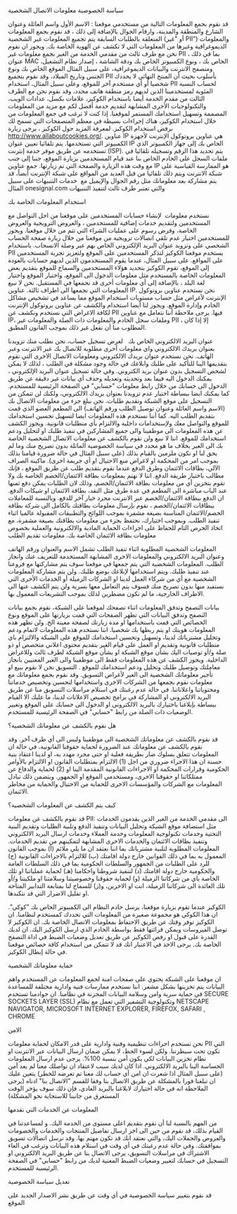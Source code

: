 سياسة
الخصوصية
معلومات
الاتصال الشخصية

قد نقوم بجمع
المعلومات التالية من مستخدمي موقعنا : الاسم الأول واسم العائلة وعنوان الشارع
والمنطقة والمدينة، وارقام الجوال بالإضافة إلى ذلك ، قد نقوم بجمع المعلومات
المتعلقة بالطلبات السابقة
يتم تجميع
المعلومات غير الشخصية (أو "غير PII") والمعلومات
الديموغرافية وغيرها من المعلومات التي لا تكشف عن الهوية الخاصة بك. ويجوز ان
نقوم نحن مع طرف ثالث من مقدمي الخدمة من الغير بجمع معلومات غير
PII ، بما
في ذلك عنوان MAC الخاص
بك ، ونوع الكمبيوتر الخاص بك ودقة الشاشة ، إصدار نظام التشغيل، ومتصفح الانترنت
والبيانات الديموغرافية، على سبيل المثال الموقع الخاص بك ونوع الجنس وتاريخ
الميلاد، وقد نقوم بتجميع PII بأسلوب بحيث أن المنتج النهائي لا يحددك شخصيا أو
أي مستخدم آخر للموقع، وعلى سبيل المثال، استخدام PII لحساب النسبة المئوية لمستخدمينا
الذين لديهم رمز منطقة هاتف محدد، وقد نقوم نحن مع الطرف الثالث من مقدم الخدمة
أيضا باستخدام الكوكيز، علامات بكسل، عدادات الويب، والتكنولوجيات الأخرى المشابهة
لتقديم خدمة أفضل لكم مع مزيد من المعلومات المصممة وتسهيل استخدامك المستمر
لموقعنا. إذا كنت لا ترغب في جمع المعلومات من خلال استخدام الكوكيز، هناك إجراءات
بسيطة في معظم المتصفحات التي تسمح لك برفض استخدام الكوكيز. لمعرفة المزيد حول
الكوكيز ، يرجى زيارة http://www.allaboutcookies.org/.
عناوين
IP هي عناوين
بروتوكول الإنترنت لأجهزة الكمبيوتر التي تستخدمها. يتم تلقائيا تعيين عنوان
IP الخاص بك إلى
جهاز الكمبيوتر الذي تستخدمه عن طريق موفر خدمة إنترنت (ISP). يتم تحديد هذا
الرقم وتسجيله تلقائيا في ملفات السجل على الخادم الخاص بنا عند قيام المستخدمين
بزيارة الموقع، جنبا إلى جنب مع وقت هذه الزيارة والصفحة التي تم زيارتها. جمع
عناوين IP هو
الممارسة القياسية على شبكة الانترنت ويتم ذلك تلقائيا من قبل العديد من المواقع
على شبكة الإنترنت
أيضاً، قد يتم
مشاركة بعد معلوماتك مثل رقم الجوال والإيميل مع  خدمات التنبيهات على سبيل
المثال onesignal.com والتي
تعتبر طرف ثالث لتنفيذ التنبيهات

استخدام
المعلومات الخاصة بك

نستخدم معلومات
 لإنشاء حسابات المستخدمين على موقعنا من اجل التواصل مع المستخدمين ولتقديم خدمات إضافية للمستخدمين ، والعروض الترويجية
والعروض الخاصة، وفرض رسوم على عمليات الشراء التي تتم من خلال موقعنا. ويجوز
للمستخدمين اختيار عدم تلقي اتصالات ترويجية من موقعنا من خلال زيارة صفحة الحساب
الشخصي على وتزويد عنوان البريد الإلكتروني الخاص بهم عبر وصلة الانسحاب. باستخدام
PII 
يستخدم موقعنا
الكوكيز لتذكر المستخدمين على الموقع ولتعزيز تجربة المستخدمين على المواقع. على
سبيل المثال، عندما يقوم المستخدمون الذين لديهم حسابات بالعودة إلى الموقع، تقوم
الكوكيز بتحديد هؤلاء المستخدمين والسماح للموقع بتقديم بعض المعلومات الخاصة
بالمستخدم مثل معلومات الدخول الى الموقع، واختيار الموقع واختيار لغة البلد ،
بالإضافة إلى أي معلومات أخرى قد نجمعها في المستقبل. نحن لا نبيع المعلومات التي نجمعها
الى اطراف ثالثة. 
عناوين
IP. نحن نستخدم
عناوين بروتوكول الإنترنت لأغراض مثل حساب مستويات استخدام الموقع مما يساعد في
تشخيص مشاكل الخادم وإدارة الموقع. ويجوز لنا أيضا استخدام والكشف عن عناوين
بروتوكول الإنترنت لكافة الاغراض التي نستخدم ونكشف عن PII فيها. يرجى ملاحظة أننا نتعامل مع
عناوين IP،
وملفات سجل الخادم والمعلومات ذات الصلة والمعلومات غير PII ، إلا إذا كان المطلوب منا أن نفعل غير ذلك
بموجب القانون المطبق.

عنوان البريد
الالكتروني الخاص بك
 
لغرض تسجيل
حساب، نحن نطلب منك تزويدنا بعنوان بريدك الالكتروني واي معلومات أخرى مطلوبة
للاتصال بك عبر الانترنت وعبر الهاتف. نحن نستخدم عنوان بريدك الالكتروني ومعلومات
الاتصال الاخرى التي تقوم بتقديمها الينا للتأكيد على طلبك وابلاغك في حالة وجود
مشكلة في الطلب ، لذلك لا يمكن لشخص التسجيل بدون عنوان بريد الكتروني. وفي حالة
تسجيل عنوان البريد الإلكتروني ، يمكنك الدخول اليه فيما بعد وتحديثه وتعديله وحذف
أي بيانات غير دقيقة عن طريق الدخول الى حسابك من خلال رابط معلومات
"حسابي" في الصفحة الرئيسية للمستخدم. كما يمكنك ايضا ببساطة اختيار عدم
تزويدنا بعنوان بريدك الالكتروني، ولكنك لن تتمكن من التسجيل على موقع الشبكة
وتقديم طلبات. نحن نبلغ جزء من معلومات الاتصال بك (الاسم واسم العائلة وعنوان
توصيل الطلب ورقم الهاتف) الى المطعم العضو الذي قمت بتقديم الطلب اليه. كما أننا
نستخدم هذه المعلومات ايضا لتسهيل تحسين استخدامك للموقع والتواصل معك ولإستخدامات
داخلية والالتزام بأي متطلبات قانونية. ويجوز الكشف عن هذه المعلومات الى موظفينا
والى جميع المشاركين في تنفيذ طلبك او لتحليل ودعم استخدامك للموقع. اننا لا نبيع
ولن نقوم بالكشف عن معلومات الاتصال الشخصية الخاصة بك الى الغير بخلاف ما هو محدد
في سياسة الخصوصية الماثلة بدون تصريح منك وما لم يحق لنا او نكون ملزمين بالقيام
بذلك (على سبيل المثال في حالة ضرورة قيامنا بذلك بموجب امر من المحكمة او لاغراض
منع الاحتيال او أي جريمة اخرى).
ماكينة الصراف
الآلي، بطاقات الائتمان وطرق الدفع
عندما تقوم بتقديم
طلب عن طريق الموقع ، فإنك مطالب باختيار طريقة الدفع. اننا لا نهتم بمعلومات
بطاقة الائتمان/الخصم الخاصة بك ولا تقوم بتخزين أي من معلومات بطاقة
الائتمان/الخصم، وذلك لان الطلبات يمكن دفع ثمنها عند الباب مباشرة الى المطعم في
عدة طرق مثل النقد، بطاقة الائتمان او شيكات الدفع. ان الدفع ببطاقة
الائتمان/الخصم عبر الانترنت مجرد خيار آخر للدفع. وبالنسبة للمعاملات ببطاقات
الائتمان/الخصم ، نقوم بإرسال معلومات بطاقتك بالكامل الى شركة بطاقة
الخصم/الائتمان المناسبة بصيغة مشفرة بموجب اللوائح والتطبيقات المقبولة عالميا اثناء
تنفيذ الطلب. وبموجب اختيارك، نحتفظ بجزء من معلومات بطاقتك بصيغة مشفرة، مع اتخاذ
الحرص التام للحفاظ على اجراءات الحماية المادية والالكترونية والعملية بخصوص
معلومات بطاقة الائتمان الخاصة بك.
معلومات تقديم
الطلب

المعلومات
الشخصية المطلوبة اثناء تنفيذ الطلب تشمل الاسم والعنوان ورقم الهاتف وعنوان
البريد الالكتروني والمعلومات الاخرى المشابهة المستخدمة للتعريف عنك وانجاز الطلب.
المعلومات
الشخصية التي يتم جمعها في موقعنا سوف يتم مشاركتها مع فروعنا عند تنفيذ طلبك.
ويتم استخدامها لإبلاغك بوضع طلبك. ولن يتم مشاركة المعلومات الشخصية مع أي من
شركاء العمل لدينا او الشركات الزميلة أو الخدمات الأخرى التي نستفيد منها بدون
تصريح منك فسوف يتم التعامل معها بسرية ولن يتم الكشف عنها الى الاطراف الخارجية،
ما لم نكون مضطرين لذلك بموجب التشريعات المعمول بها.

بيانات التصفح
وتدفق المعلومات
اثناء تصفحك
لموقعنا على الشبكة، نقوم بجمع بيانات التصفح وتدفق البيانات التي تظهر الصفحات
التي قمت بزيارتها على الموقع ونوع الخصائص التي قمت باستخدامها او مدة زيارتك
لصفحة معينة الخ. ولن تظهر هذه المعلومات هويتك او يتم ربطها بك شخصيا. اننا نستخدم
هذه المعلومات لاتمام ودعم وتحليل مشترياتك لدينا، وتسهيل وتحسين استخدامك للموقع
على الشبكة والالتزام باي متطلبات قانونية وتقديم او العمل على قيام الغير بتقديم
محتوى اعلاني متخصص او ذو صلة و/أو توصيات اليك بشأن موقع الشبكة او بشأن موقع
الشبكة لطرف ثالث وللاغراض الداخلية. ويجوز الكشف عن هذه المعلومات فقط الى
موظفينا والى الغير المعنيين بانجاز معاملتك وتوصيل طلبك وتحليل ودعم استخدامك
للموقع .
التسويق
نحن لا نقوم
ببيع او تأجير معلوماتك الشخصية الى الغير لأغراض التسويق. وقد نقوم بجمع معلوماتك
مع معلومات نقوم بجمعها من الشركات الاخرى واستخدامها لتحسين وتخصيص خدماتنا
ومحتوياتنا واعلاناتنا. في حالة عدم رغبتك في استلام مراسلات التسويق منا عن طريق
البريد الالكتروني او المشاركة في برامج تخصيص الاعلانات لدينا، ما عليك الا
القيام ببساطة بإبلاغنا باختيارك بالبريد الالكتروني او الدخول الى حسابك على
الموقع وتغيير الوضعيات ذات الصلة من رابط "حسابي" في الصفحة الرئيسية
للمستخدم.


هل نقوم بالكشف
عن معلوماتك الشخصية؟

قد نقوم بالكشف
عن معلوماتك الشخصية الى موظفينا وليس الى أي طرف آخر. وقد نقوم بالكشف عن
معلوماتك عند الضرورة لحماية حقوقنا القانونية، في حالة ان المعلومات تتعلق بسلوك
ضار بطريقة فعلية او حتى مجرد مهدد به، او لدينا اعتقاد بنية حسنة ان هذا الاجراء
ضروري من اجل (1) الالتزام بمتطلبات القانون او الالتزام بالأوامر الحكومية
وقرارات المحكمة او الاجراءات القانونية المقدمة الينا او (2) لحماية والدفاع عن
ممتلكاتنا او حقوقنا الاخرى، ومستخدمي الموقع او الجمهور. ويتضمن ذلك تبادل
المعلومات مع الشركات والمؤسسات الاخرى للحماية من الاحتيال والحماية من مخاطر
الائتمان.


كيف يتم الكشف
عن المعلومات الشخصية؟


قد نقوم بالكشف
عن معلومات PII:
الى مقدمي
الخدمة من الغير الذين يقدمون الخدمات مثل استضافة موقع الشبكة وتحليل البيانات
وتنفيذ الدفع وتلبية الطلبات وتقديم البنية التحتية وخدمات تكنولوجية المعلومات
وخدمة العملاء وخدمات ارسال البريد الالكتروني وتنفيذ بطاقات الائتمان والخدمات
الاخرى المشابهة لتمكينهم من تقديم الخدمات.
المعلومات
المطلوبة لتلبية مشترياتك 
بما اننا نعتقد
ان ما يلي ملائم (أ) بموجب القانون المعمول به بما في ذلك القوانين خارج دولة
اقامتك (ب) للالتزام بالاجراءات القانونية (ج) للرد على الطلبات من الجمهور
والسلطات الحكومية بما في ذلك السلطات العامة والحكومية خارج دولة اقامتك (د)
لتنفيذ شروطنا واحكامنا (هـ) لحماية عملياتنا او تلك الخاصة باي من شركاتنا
الزميلة (و) لحماية حقوقنا وخصوصيتنا وسلامتنا او ملكيتنا و/أو تلك العائدة الى
شركاتنا الزميلة، انت او الاخرين، و(ز) للسماح لنا بمتابعة التدابير المتاحة او
تقليل الاضرار التي قد نتكبدها.

الكوكيز
عندما تقوم
بزيارة موقعنا، يرسل خادم النظام الى الكمبيوتر الخاص بك "كوكي". ان هذا
الكوكي هو مجموعة صغيرة من المعلومات التي تحددك كمستخدم لنظامنا. ان الكوكيز توفر
وقتك عن طريق الاحتفاظ بمعلومات الاتصال الخاصة بك. ان الكوكيز لا توصل الفيروسات
ويمكن قرائتها فقط بواسطة الخادم الذي ارسل الكوكيز اليك. ان لديك القدرة على قبول
او رفض الكوكيز عن طريق تعديل وضعيات الضبط في اداة التصفح الخاصة بك. يرجى الاخذ
في الاعتبار انك قد لا تتمكن من استخدام كافة خصائص موقعنا في حالة إبطال الكوكيز.


حماية معلوماتك
الشخصية

ان موقعنا على
الشبكة يحتوي على صفحات امنة لجمع المعلومات عن المستخدم واهم البيانات يتم
تخزينها بشكل مشفر. اننا نستخدم ممارسات فنية وادارية مختلفة للمساعدة في حماية
سرية وامن وسلامة البيانات المخزنة في نظامنا. ان خوادمنا تستخدم
SECURE SOCKETS LAYER (SSL) وتكنولوجية
التشفير التي تعمل مع نظام NETSCAPE NAVIGATOR, MICROSOFT INTERNET
EXPLORER, FIREFOX, SAFARI , CHROME


الامن

نحن نستخدم
اجراءات تنظيمية وفنية وادارية على قدر الامكان لحماية معلومات
PII التي تكون تحت
سيطرتنا. ولكن لسوء الحظ، لا يمكن ضمان ارسال البيانات عبر الانترنت او نظام تخزين
البيانات لكي يكون أمن بنسبة 100%. يرجى عدم ارسال المعلومات الحساسة الينا
بالبريد الالكتروني. اذا كان لديك سبب لاعتقاد ان تواصلك معنا لم يعد أمن (على
سبيل المثال اذا شعرت ان امن أي حساب لك معنا تم تعرضه للخطر) يتعين عليك ان
تبلغنا فورا بالمشكلة عن طريق الاتصال بنا وفقا للقسم "الاتصال بنا"
ادناه (يرجى الملاحظة انه في حالة اختيارك لابلاغنا بالبريد العادي، فإن ذلك سوف
يؤخر الوقت المستغرق من جانبنا للاستجابة نحو المشكلة)


المعلومات عن
الخدمات التي نقدمها

من المهم
بالنسبة لنا أن نقوم بتقديم اعلى مستوى من الخدمة اليك. و لمساعدتنا في القيام
بذلك، قد نقوم من حين الى اخر ارسال تفاصيل المنتجات والخدمات والخصومات والعروض
والحملات اليك، والتي نعتقد انك قد تكون مهتم بها. وقد نرسل اتصالات تسويق
بموافقتك. وفي حالة عدم رغبتك في أي وقت في استلام هذه البيانات وترغب في الغاء
الاشتراك في مراسلات التسويق، يرجى الاتصال بنا عن طريق البريد الالكتروني او
التسجيل في حسابك لتغيير وضعيات الضبط المعنية لديك من رابط "حسابي" في
الصفحة الرئيسية للمستخدم.


تعديل سياسة
الخصوصية

قد نقوم بتغيير
سياسة الخصوصية في أي وقت عن طريق نشر الاصدار الجديد على الموقع 
